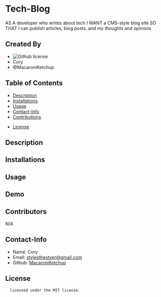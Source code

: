 # Tech-Blog
AS A developer who writes about tech I WANT a CMS-style blog site SO THAT I can publish articles, blog posts, and my thoughts and opinions

## Created By
   - ![Github license](https://img.shields.io/badge/license-MIT-yellowgreen.svg)
   - Cory 
   - @MacaroniKetchup
## Table of Contents
  - [Description](#description)
  - [Installations](#installations)
  - [Usage](#usage)
  - [Contact-Info](#contact)
  - [Contributions](#contributions)
  
* [License](#license)

## Description

## Installations

## Usage

## Demo

## Contributors

N/A

## Contact-Info
- Name: Cory
- Email: stylesthestyer@gmail.com
- Github: [MacaroniKetchup](https://github.com/MacaroniKetchup/)

## License

      licensed under the MIT license.